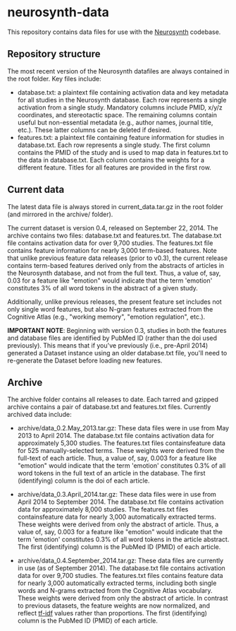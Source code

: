 neurosynth-data
===============
This repository contains data files for use with the [Neurosynth](https://github.com/neurosynth/neurosynth) codebase.

Repository structure
--------------------
The most recent version of the Neurosynth datafiles are always contained in the root folder. Key files include:

* database.txt: a plaintext file containing activation data and key metadata for all studies in the Neurosynth database. Each row represents a single activation from a single study. Mandatory columns include PMID, x/y/z coordinates, and stereotactic space. The remaining columns contain useful but non-essential metadata (e.g., author names, journal title, etc.). These latter columns can be deleted if desired.
* features.txt: a plaintext file containing feature information for studies in database.txt. Each row represents a single study. The first column contains the PMID of the study and is used to map data in features.txt to the data in database.txt. Each column contains the weights for a different feature. Titles for all features are provided in the first row.

Current data
------------
The latest data file is always stored in current_data.tar.gz in the root folder (and mirrored in the archive/ folder).

The current dataset is version 0.4, released on September 22, 2014. The archive contains two files: database.txt and features.txt. The database.txt file contains activation data for over 9,700 studies. The features.txt file contains feature information for nearly 3,000 term-based features. Note that unlike previous feature data releases (prior to v0.3), the current release contains term-based features derived only from the abstracts of articles in the Neurosynth database, and not from the full text. Thus, a value of, say, 0.03 for a feature like "emotion" would indicate that the term 'emotion' constitutes 3% of all word tokens in the abstract of a given study.

Additionally, unlike previous releases, the present feature set includes not only single word features, but also N-gram features extracted from the Cognitive Atlas (e.g., "working memory", "emotion regulation", etc.).

**IMPORTANT NOTE**: Beginning with version 0.3, studies in both the features and database files are identified by PubMed ID (rather than the doi used previously). This means that if you've previously (i.e., pre-April 2014) generated a Dataset instance using an older database.txt file, you'll need to re-generate the Dataset before loading new features.

Archive
-------
The archive folder contains all releases to date. Each tarred and gzipped archive contains a pair of database.txt and features.txt files. Currently archived data include:

* archive/data_0.2.May_2013.tar.gz: These data files were in use from May 2013 to April 2014. The database.txt file contains activation data for approximately 5,300 studies. The features.txt files containsfeature data for 525 manually-selected terms. These weights were derived from the full-text of each article. Thus, a value of, say, 0.003 for a feature like "emotion" would indicate that the term 'emotion' constitutes 0.3% of all word tokens in the full text of an article in the database. The first (identifying) column is the doi of each article.

* archive/data_0.3.April_2014.tar.gz: These data files were in use from April 2014 to September 2014. The database.txt file contains activation data for approximately 8,000 studies. The features.txt files containsfeature data for nearly 3,000 automatically extracted terms. These weights were derived from only the abstract of article. Thus, a value of, say, 0.003 for a feature like "emotion" would indicate that the term 'emotion' constitutes 0.3% of all word tokens in the article abstract. The first (identifying) column is the PubMed ID (PMID) of each article.

* archive/data_0.4.September_2014.tar.gz: These data files are currently in use (as of September 2014). The database.txt file contains activation data for over 9,700 studies. The features.txt files contains feature data for nearly 3,000 automatically extracted terms, including both single words and N-grams extracted from the Cognitive Atlas vocabulary. These weights were derived from only the abstract of article. In contrast to previous datasets, the feature weights are now normalized, and reflect [tf-idf](http://en.wikipedia.org/wiki/Tf%E2%80%93idf) values rather than proportions. The first (identifying) column is the PubMed ID (PMID) of each article.
